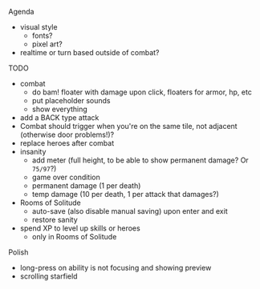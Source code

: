 Agenda
* visual style
  * fonts?
  * pixel art?
* realtime or turn based outside of combat?

TODO
* combat
  * do bam! floater with damage upon click, floaters for armor, hp, etc
  * put placeholder sounds
  * show everything
* add a BACK type attack
* Combat should trigger when you're on the same tile, not adjacent (otherwise door problems!)?
* replace heroes after combat
* insanity
  * add meter (full height, to be able to show permanent damage?  Or `75/97`?)
  * game over condition
  * permanent damage (1 per death)
  * temp damage (10 per death, 1 per attack that damages?)
* Rooms of Solitude
  * auto-save (also disable manual saving) upon enter and exit
  * restore sanity
* spend XP to level up skills or heroes
  * only in Rooms of Solitude

Polish
* long-press on ability is not focusing and showing preview
* scrolling starfield

